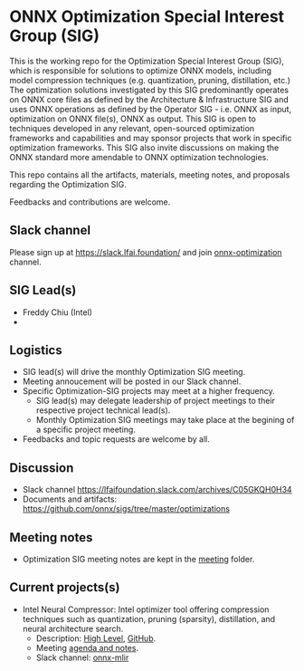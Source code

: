 <!--- SPDX-License-Identifier: Apache-2.0 -->

# ONNX Optimization Special Interest Group (SIG)

This is the working repo for the Optimization Special Interest Group (SIG), which is responsible for solutions to optimize ONNX models, including model compression techniques (e.g. quantization, pruning, distillation, etc.) The optimization solutions investigated by this SIG predominantly operates on ONNX core files as defined by the Architecture & Infrastructure SIG and uses ONNX operations as defined by the Operator SIG - i.e. ONNX as input, optimization on ONNX file(s), ONNX as output. This SIG is open to techniques developed in any relevant, open-sourced optimization frameworks and capabilities and may sponsor projects that work in specific optimization frameworks. This SIG also invite discussions on making the ONNX standard more amendable to ONNX optimization technologies.

This repo contains all the artifacts, materials, meeting notes, and proposals regarding the Optimization SIG.

Feedbacks and contributions are welcome.

## Slack channel
Please sign up at https://slack.lfai.foundation/ and join [onnx-optimization](https://lfaifoundation.slack.com/archives/C05GKQH0H34) channel.
<!--- slack channels to be created / renamed if proposal is accepted -->

## SIG Lead(s)

* Freddy Chiu (Intel)
* 

## Logistics

* SIG lead(s) will drive the monthly Optimization SIG meeting.
* Meeting annoucement will be posted in our Slack channel.
* Specific Optimization-SIG projects may meet at a higher frequency.
  * SIG lead(s) may delegate leadership of project meetings to their respective project technical lead(s).
  * Monthly Optimization SIG meetings may take place at the begining of a specific project meeting.
* Feedbacks and topic requests are welcome by all.

## Discussion

* Slack channel https://lfaifoundation.slack.com/archives/C05GKQH0H34
* Documents and artifacts: https://github.com/onnx/sigs/tree/master/optimizations

## Meeting notes

* Optimization SIG meeting notes are kept in the [meeting](meetings) folder. 

## Current projects(s)

* Intel Neural Compressor: Intel optimizer tool offering compression techniques such as quantization, pruning (sparsity), distillation, and neural architecture search.
  * Description: [High Level](landing-page), [GitHub](github-github-link-to-be-updated).
  * Meeting [agenda and notes](github-link-to-be-updated).
  * Slack channel: [onnx-mlir](slack-channel-link-to-be-updated)

